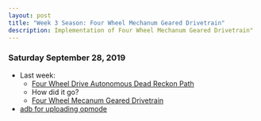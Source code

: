 ```yaml
---
layout: post
title: "Week 3 Season: Four Wheel Mechanum Geared Drivetrain"
description: Implementation of Four Wheel Mechanum Geared Drivetrain"
---
```



### Saturday September 28, 2019
* Last week: 
  * [Four Wheel Drive Autonomous Dead Reckon Path](https://github.com/java-rnrr/software/wiki/Four-Wheel-Autonomous-Dead-Reckon-Path)
  * How did it go?
  * [Four Wheel Mecanum Geared Drivetrain](https://github.com/java-rnrr/software/wiki/Four-Wheel-Mecanum-Geared-Drivetrain.md)
* [adb for uploading opmode](https://github.com/java-rnrr/software/wiki/ADB-Setup)
